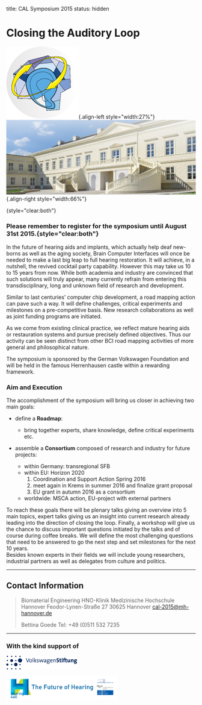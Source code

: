 title: CAL Symposium 2015
status: hidden

# Closing the Auditory Loop 

![Logo CAL 2015](04_cal-symposium-2015/cal23.png){.align-left style="width:27%"}
![Schloss Herrenhausen](04_cal-symposium-2015/ssh_cropped.png){.align-right style="width:66%"}

  {style="clear:both"}

### Please remember to register for the symposium until August 31st 2015.{style="clear:both"}

In the future of hearing aids and implants, which actually help deaf new-borns as well as the aging society, Brain Computer Interfaces will once be needed to make a last big leap to full hearing restoration. It will achieve, in a nutshell, the revived cocktail party capability. However this may take us 10 to 15 years from now. While both academia and industry are convinced that such solutions will truly appear, many currently refrain from entering this transdisciplinary, long and unknown field of research and development.

Similar to last centuries’ computer chip development, a road mapping action can pave such a way. It will define challenges, critical experiments and milestones on a pre-competitive basis. New research collaborations as well as joint funding programs are initiated.

As we come from existing clinical practice, we reflect mature hearing aids or restauration systems and pursue precisely defined objectives. Thus our activity can be seen distinct from other BCI road mapping activities of more general and philosophical nature.

The symposium is sponsored by the German Volkswagen Foundation and will be held in the famous Herrenhausen castle within a rewarding framework.


### Aim and Execution

The accomplishment of the symposium will bring us closer in achieving two main goals:

-   define a **Roadmap**: 
    -   bring together experts, share knowledge, define critical experiments etc.

-   assemble a **Consortium** composed of research and industry for future projects: 
    -   within Germany: transregional SFB
    -   within EU: Horizon 2020 
        1.   Coordination and Support Action Spring 2016 
        2.   meet again in Krems in summer 2016 and finalize grant proposal
        3.   EU grant in autumn 2016 as a consortium
    -   worldwide: MSCA action, EU-project with external partners

To reach these goals there will be plenary talks giving an overview into 5 main topics, expert talks giving us an insight into current research already leading into the direction of closing the loop. Finally, a workshop will give us the chance to discuss important questions initiated by the talks and of course during coffee breaks. We will define the most challenging questions that need to be answered to go the next step and set milestones for the next 10 years.  
Besides known experts in their fields we will include young researchers, industrial partners as well as delegates from culture and politics.



-------------------

Contact Information
-------------------


> Biomaterial Engineering
> HNO-Klinik
> Medizinische Hochschule Hannover
> Feodor-Lynen-Straße 27
> 30625 Hannover
> [cal-2015@mh-hannover.de](mailto:cal-2015@mh-hannover.de)
> 
> Bettina Goede
> Tel: +49 (0)511 532 7235



----------------------------
### With the kind support of

![Logo VW Stiftung](04_cal-symposium-2015/LogoVW.gif)

![Logo Hearing4all](04_cal-symposium-2015/h4a_logo_long3.png)
